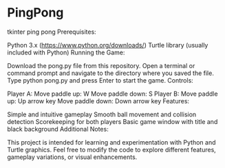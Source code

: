 # PingPong
tkinter ping pong
Prerequisites:

Python 3.x (https://www.python.org/downloads/)
Turtle library (usually included with Python)
Running the Game:

Download the pong.py file from this repository.
Open a terminal or command prompt and navigate to the directory where you saved the file.
Type python pong.py and press Enter to start the game.
Controls:

Player A:
Move paddle up: W
Move paddle down: S
Player B:
Move paddle up: Up arrow key
Move paddle down: Down arrow key
Features:

Simple and intuitive gameplay
Smooth ball movement and collision detection
Scorekeeping for both players
Basic game window with title and black background
Additional Notes:

This project is intended for learning and experimentation with Python and Turtle graphics.
Feel free to modify the code to explore different features, gameplay variations, or visual enhancements.
